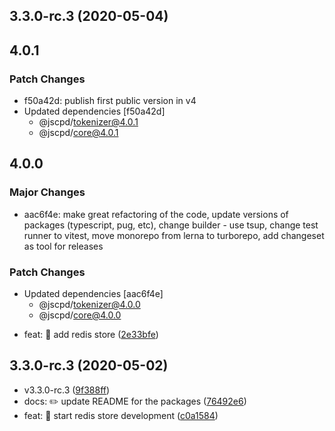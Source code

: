 ## 3.3.0-rc.3 (2020-05-04)

## 4.0.1

### Patch Changes

- f50a42d: publish first public version in v4
- Updated dependencies [f50a42d]
  - @jscpd/tokenizer@4.0.1
  - @jscpd/core@4.0.1

## 4.0.0

### Major Changes

- aac6f4e: make great refactoring of the code, update versions of packages (typescript, pug, etc), change builder - use tsup, change test runner to vitest, move monorepo from lerna to turborepo, add changeset as tool for releases

### Patch Changes

- Updated dependencies [aac6f4e]
  - @jscpd/tokenizer@4.0.0
  - @jscpd/core@4.0.0

* feat: 🎸 add redis store ([2e33bfe](https://github.com/kucherenko/jscpd/commit/2e33bfe))

## 3.3.0-rc.3 (2020-05-02)

- v3.3.0-rc.3 ([9f388ff](https://github.com/kucherenko/jscpd/commit/9f388ff))
- docs: ✏️ update README for the packages ([76492e6](https://github.com/kucherenko/jscpd/commit/76492e6))
- feat: 🎸 start redis store development ([c0a1584](https://github.com/kucherenko/jscpd/commit/c0a1584))
